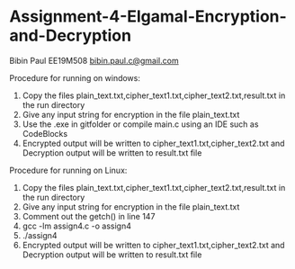 # Assignment-4-Elgamal-Encryption-and-Decryption

Bibin Paul EE19M508 bibin.paul.c@gmail.com

Procedure for running on windows:

1. Copy the files plain_text.txt,cipher_text1.txt,cipher_text2.txt,result.txt in the run directory
2. Give any input string for encryption in the file plain_text.txt
3. Use the .exe in gitfolder or
compile main.c using an IDE such as CodeBlocks
4. Encrypted output will be written to cipher_text1.txt,cipher_text2.txt and Decryption output will be written to result.txt file

Procedure for running on Linux:

1. Copy the files plain_text.txt,cipher_text1.txt,cipher_text2.txt,result.txt in the run directory
2. Give any input string for encryption in the file plain_text.txt
3. Comment out the getch() in line 147
4. gcc -lm assign4.c -o assign4
5. ./assign4
6. Encrypted output will be written to cipher_text1.txt,cipher_text2.txt and Decryption output will be written to result.txt file
